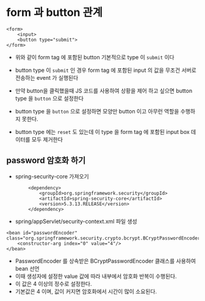 # form 과  button 관계

```
<form>
	<input>
	<button type="submit">
</form>
```
* 위와 같이 form tag 에 포함된 button 기본적으로 type 이 ```submit``` 이다

* button type 이 ```submit``` 인 경우 form tag 에 포함된 input 의 값을 무조건 서버로 전송하는 event 가 실행된다
* 만약 button을 클릭했을때 JS 코드를 사용하여 상황을 제어 하고 싶으면 button type 을 ```button``` 으로 설정한다
* button type 을 ```button``` 으로 설정하면 모양만 button 이고 아무런 역할을 수행하지 못한다.
* button type 에는 ```reset``` 도 있는데 이 type 을 form tag 에 포함된 input box 데이터를 모두 제거한다

## password 암호화 하기
* spring-security-core 가져오기
```
		<dependency>
			<groupId>org.springframework.security</groupId>
			<artifactId>spring-security-core</artifactId>
			<version>5.3.13.RELEASE</version>
		</dependency>
```
* spring/appServlet/security-context.xml 파일 생성
```
<bean id="passwordEncoder" class="org.springframework.security.crypto.bcrypt.BCryptPasswordEncoder">
	<constructor-arg index="0" value="4"/>
</bean>
```
* PasswordEncoder 를 상속받은 BCryptPasswordEncoder 클래스를 사용하여 bean 선언
* 이때 생성자에 설정한 value 값에 따라 내부에서 암호화 반복이 수행된다.
* 이 값은 4 이상의 정수로 설정한다.
* 기본값은 4 이며, 값이 커지면 암호화에서 시간이 많이 소요된다.